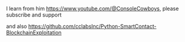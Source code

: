 I learn from him https://www.youtube.com/@ConsoleCowboys,
please subscribe and support

and also https://github.com/cclabsInc/Python-SmartContact-BlockchainExploitation
